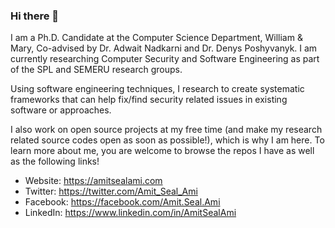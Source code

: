 ### Hi there 👋

I am a Ph.D. Candidate at the Computer Science Department, William & Mary, Co-advised by Dr. Adwait Nadkarni and Dr. Denys Poshyvanyk. I am currently researching Computer Security and Software Engineering as part of the SPL and SEMERU research groups.

Using software engineering techniques, I research to create systematic frameworks that can help fix/find security related issues in existing software or approaches.

I also work on open source projects at my free time (and make my research related source codes open as soon as possible!), which is why I am here. To learn more about me, you are welcome to browse the repos I have as well as the following links!

- Website: https://amitsealami.com
- Twitter: https://twitter.com/Amit_Seal_Ami 
- Facebook: https://facebook.com/Amit.Seal.Ami
- LinkedIn: https://www.linkedin.com/in/AmitSealAmi

<!--
**LordAmit/LordAmit** is a ✨ _special_ ✨ repository because its `README.md` (this file) appears on your GitHub profile.

Here are some ideas to get you started:

- 🔭 I’m currently working on ...
- 🌱 I’m currently learning ...
- 👯 I’m looking to collaborate on ...
- 🤔 I’m looking for help with ...
- 💬 Ask me about ...
- 📫 How to reach me: ...
- 😄 Pronouns: ...
- ⚡ Fun fact: ...
-->
